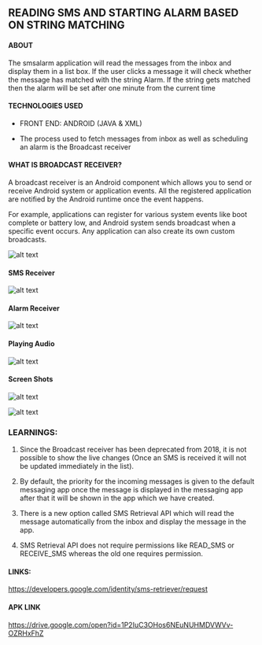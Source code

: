 ## READING SMS AND STARTING ALARM BASED ON STRING MATCHING


#### ABOUT

The smsalarm application will read the messages from the inbox and display them in a list box.
If the user clicks a message it will check whether the message has matched with the string Alarm.
If the string gets matched then the alarm will be set after one minute from the current time

#### TECHNOLOGIES USED

- FRONT END:  ANDROID (JAVA & XML)

- The process used to fetch messages from inbox as well as scheduling an alarm is the Broadcast receiver

#### WHAT IS BROADCAST RECEIVER?

A broadcast receiver is an Android component which allows you to send or receive Android system or application events. All the registered application are notified by the Android runtime once the event happens.

For example, applications can register for various system events like boot complete or battery low, and Android system sends broadcast when a specific event occurs. Any application can also create its own custom broadcasts.

![alt text](https://smsalarm.page.link/rniX)

#### SMS Receiver

![alt text](https://firebasestorage.googleapis.com/v0/b/reactflashcards-45cbc.appspot.com/o/smsalarm%2Fbroadcast.png?alt=media&token=75ceedfa-02cc-4301-9092-e3c8ba3766b6)

#### Alarm Receiver

![alt text](https://firebasestorage.googleapis.com/v0/b/reactflashcards-45cbc.appspot.com/o/smsalarm%2Falarmreceiver.png?alt=media&token=8b0dc4a6-5a35-45f6-b95d-6391a91d73c3)

#### Playing Audio

![alt text](https://firebasestorage.googleapis.com/v0/b/reactflashcards-45cbc.appspot.com/o/smsalarm%2Fplaysound.png?alt=media&token=b98db76c-aae4-42d2-8dfc-63d75dc16032)

#### Screen Shots

![alt text](https://firebasestorage.googleapis.com/v0/b/reactflashcards-45cbc.appspot.com/o/smsalarm%2Fphoto_2019-02-27_17-23-54.jpg?alt=media&token=763ff96e-2e22-46cb-95dc-efa8dbf040cf)

![alt text](https://firebasestorage.googleapis.com/v0/b/reactflashcards-45cbc.appspot.com/o/smsalarm%2Fphoto_2019-02-27_17-24-02.jpg?alt=media&token=d1a3fa5a-f538-4b2f-b3ae-652e04ea0949)


### LEARNINGS:


1. Since the Broadcast receiver has been deprecated from 2018, it is not possible to show the live changes (Once an SMS is received it will not be updated immediately in the list).

2. By default, the priority for the incoming messages is given to the default messaging app once the message is displayed in the messaging app after that it will be shown in the app which we have created.

3. There is a new option called SMS Retrieval API which will read the message automatically from the inbox and display the message in the app.

4. SMS Retrieval API does not require permissions like READ_SMS or RECEIVE_SMS whereas the old one requires permission.

#### LINKS:

https://developers.google.com/identity/sms-retriever/request

#### APK LINK

https://drive.google.com/open?id=1P2IuC3OHos6NEuNUHMDVWVv-OZRHxFhZ
